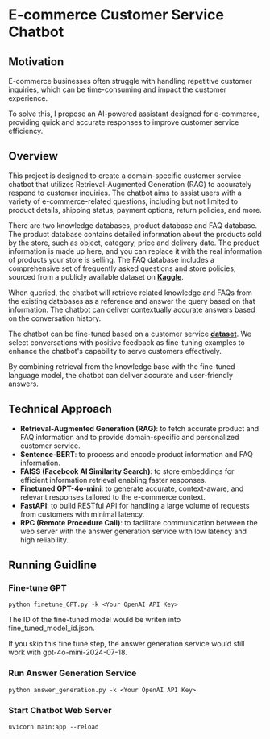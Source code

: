 # E-commerce Customer Service Chatbot
## Motivation
E-commerce businesses often struggle with handling repetitive customer inquiries, which can be time-consuming and impact the customer experience. 

To solve this, I propose an AI-powered assistant designed for e-commerce, providing quick and accurate responses to improve customer service efficiency.

## Overview
This project is designed to create a domain-specific customer service chatbot that utilizes Retrieval-Augmented Generation (RAG) 
to accurately respond to customer inquiries. The chatbot aims to assist users with a variety of e-commerce-related questions, 
including but not limited to product details, shipping status, payment options, return policies, and more.

There are two knowledge databases, product database and FAQ database. 
The product database contains detailed information about the products sold by the store, such as object, category, price and delivery date.
The product information is made up here, and you can replace it with the real information of products your store is selling.
The FAQ database includes a comprehensive set of frequently asked questions and store policies, 
sourced from a publicly available dataset on **[Kaggle](https://www.kaggle.com/datasets/saadmakhdoom/ecommerce-faq-chatbot-dataset)**. 

When queried, the chatbot will retrieve related knowledge and FAQs from the existing databases as a reference and answer the query based on that information.
The chatbot can deliver contextually accurate answers based on the conversation history.

The chatbot can be fine-tuned based on a customer service **[dataset](https://huggingface.co/datasets/rjac/e-commerce-customer-support-qa)**. 
We select conversations with positive feedback as fine-tuning examples to enhance the chatbot's capability to serve customers effectively.

By combining retrieval from the knowledge base with the fine-tuned language model, the chatbot can deliver accurate and user-friendly answers.

## Technical Approach
* __Retrieval-Augmented Generation (RAG)__: to fetch accurate product and FAQ information and to provide domain-specific and personalized customer service.
* __Sentence-BERT__: to process and encode product information and FAQ information.
* __FAISS (Facebook AI Similarity Search)__: to store embeddings for efficient information retrieval enabling faster responses.
* __Finetuned GPT-4o-mini__: to generate accurate, context-aware, and relevant responses tailored to the e-commerce context.
* __FastAPI__: to build RESTful API for handling a large volume of requests from customers with minimal latency.
* __RPC (Remote Procedure Call)__: to facilitate communication between the web server with the answer generation service with low latency and high reliability.

## Running Guidline

### Fine-tune GPT
```buildoutcfg
python finetune_GPT.py -k <Your OpenAI API Key>
```
The ID of the fine-tuned model would be writen into fine_tuned_model_id.json.

If you skip this fine tune step, the answer generation service would still work with gpt-4o-mini-2024-07-18.

### Run Answer Generation Service
```buildoutcfg
python answer_generation.py -k <Your OpenAI API Key>
```

### Start Chatbot Web Server
```buildoutcfg
uvicorn main:app --reload
```